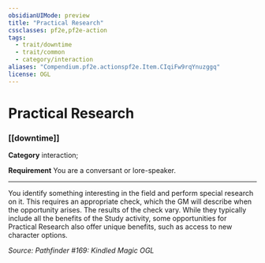 ```yaml
---
obsidianUIMode: preview
title: "Practical Research"
cssclasses: pf2e,pf2e-action
tags:
  - trait/downtime
  - trait/common
  - category/interaction
aliases: "Compendium.pf2e.actionspf2e.Item.CIqiFw9rqYnuzggq"
license: OGL
---
```

# Practical Research

### [[downtime]]

**Category** interaction; 




**Requirement** You are a conversant or lore-speaker.

* * *

You identify something interesting in the field and perform special research on it. This requires an appropriate check, which the GM will describe when the opportunity arises. The results of the check vary. While they typically include all the benefits of the Study activity, some opportunities for Practical Research also offer unique benefits, such as access to new character options.

*Source: Pathfinder #169: Kindled Magic*
*OGL*